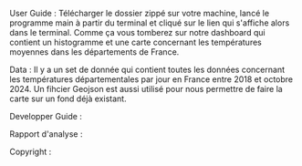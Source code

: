 User Guide :
Télécharger le dossier zippé sur votre machine, lancé le programme main à partir du terminal et cliqué sur le lien qui s'affiche alors dans le terminal. Comme ça vous tomberez sur notre dashboard qui contient un histogramme et une carte concernant les températures moyennes dans les départements de France.


Data :
Il y a un set de donnée qui contient toutes les données concernant les températures départementales par jour en France entre 2018 et octobre 2024.
Un fihcier Geojson est aussi utilisé pour nous permettre de faire la carte sur un fond déjà existant.


Developper Guide :




Rapport d'analyse :



Copyright :
